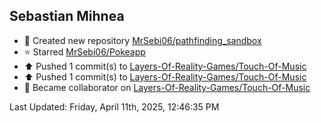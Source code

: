 <h2>Sebastian Mihnea</h2>

<!--RECENT_ACTIVITY:start-->
- 📔 Created new repository [MrSebi06/pathfinding_sandbox](https://github.com/MrSebi06/pathfinding_sandbox)<br>
- ⭐ Starred [MrSebi06/Pokeapp](https://github.com/MrSebi06/Pokeapp)<br>
- ⬆️ Pushed 1 commit(s) to [Layers-Of-Reality-Games/Touch-Of-Music](https://github.com/Layers-Of-Reality-Games/Touch-Of-Music)<br>
- ⬆️ Pushed 1 commit(s) to [Layers-Of-Reality-Games/Touch-Of-Music](https://github.com/Layers-Of-Reality-Games/Touch-Of-Music)<br>
- 🤝 Became collaborator on [Layers-Of-Reality-Games/Touch-Of-Music](https://github.com/Layers-Of-Reality-Games/Touch-Of-Music)<br>
<!--RECENT_ACTIVITY:end-->
<!--RECENT_ACTIVITY:last_update-->
Last Updated: Friday, April 11th, 2025, 12:46:35 PM
<!--RECENT_ACTIVITY:last_update_end-->

<!---LOL-STATS-START-HERE--->
<!---LOL-STATS-END-HERE--->
